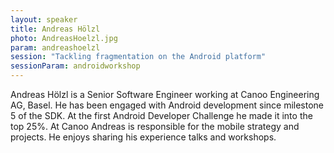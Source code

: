 ```yaml
---
layout: speaker
title: Andreas Hölzl
photo: AndreasHoelzl.jpg
param: andreashoelzl
session: "Tackling fragmentation on the Android platform"
sessionParam: androidworkshop
---
```


Andreas Hölzl is a Senior Software Engineer working at Canoo Engineering AG, Basel.
He has been engaged with Android development since milestone 5 of the SDK.
At the first Android Developer Challenge he made it into the top 25%.
At Canoo Andreas is responsible for the mobile strategy and projects.
He enjoys sharing his experience talks and workshops.